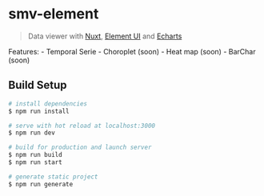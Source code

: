 # smv-element

> Data viewer with [Nuxt](https://nuxtjs.org/), [Element UI](https://element.eleme.io) and [Echarts](https://echarts.apache.org/en/index.html)

Features:
    - Temporal Serie
    - Choroplet (soon)
    - Heat map (soon)
    - BarChar (soon)

## Build Setup

``` bash
# install dependencies
$ npm run install

# serve with hot reload at localhost:3000
$ npm run dev

# build for production and launch server
$ npm run build
$ npm run start

# generate static project
$ npm run generate
```